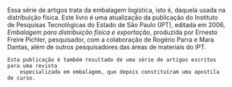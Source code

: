 Essa série de artigos trata da embalagem logística, isto é, daquela usada na distribuição física. Este 
        livro é uma atualização da publicação do Instituto de Pesquisas Tecnológicas do Estado de 
        São Paulo (IPT), editada em 2006, _Embalagem para distribuição física e exportação_, produzida por 
        Ernesto Freire Pichler, pesquisador, com a colaboração de Rogério Parra e Mara Dantas, além de outros 
        pesquisadores das áreas de materiais do IPT.
        
    Esta publicação é também resultado de uma série de artigos escritos para uma revista 
        especializada em embalagem, que depois constituíram uma apostila de curso.
